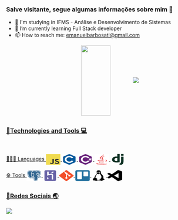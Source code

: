 ### Salve visitante, segue algumas informações sobre mim 👋

- 🔭 I'm studying  in IFMS - Análise e Desenvolvimento de Sistemas
- 🌱 I’m currently learning Full Stack developer
- 📫 How to reach me: emanuelbarbosati@gmail.com

<div align="center" style = "display: flex; justify-content: center; align-items: center;">
  <img height="190em" width="40%" src="https://github-readme-stats.vercel.app/api/top-langs/?username=gwitus&layout=compact&langs_count=7&theme=dracula"/>
  <a href="https://github.com/gwitus">
    <img height="180em" src="https://github-readme-stats.vercel.app/api?username=gwitus&show_icons=true&theme=dracula&include_all_commits=true&count_private=true"/>
  
  
</div>
  
  ##
  
  <h3>🔹Technologies and Tools 💻</h3> 

<div><br>
  
  👩🏻‍💻 Languages
  <img align="center" alt="Emanuel-JS" height="30" width="40" src="https://raw.githubusercontent.com/devicons/devicon/master/icons/javascript/javascript-original.svg">
  <img align="center" alt="Emanuel-C" height="30" width="40" src="https://raw.githubusercontent.com/devicons/devicon/master/icons/c/c-plain.svg">
  <img align="center" alt="Emanuel-C" height="30" width="40" src="https://raw.githubusercontent.com/devicons/devicon/master/icons/csharp/csharp-plain.svg">
  <img align="center" alt="Emanuel-C" height="30" width="40" src="https://raw.githubusercontent.com/devicons/devicon/master/icons/java/java-plain.svg">
  <img align="center" alt="Emanuel-C" height="30" width="40" src="https://raw.githubusercontent.com/devicons/devicon/master/icons/django/django-plain.svg">
  
  ⚙️ Tools
  <img align="center" alt="Emanuel-C" height="30" width="40" src="https://raw.githubusercontent.com/devicons/devicon/master/icons/postgresql/postgresql-plain.svg">
  <img align="center" alt="Emanuel-C" height="30" width="40" src="https://raw.githubusercontent.com/devicons/devicon/master/icons/heroku/heroku-plain.svg">
  <img align="center" alt="Emanuel-C" height="30" width="40" src="https://raw.githubusercontent.com/devicons/devicon/master/icons/git/git-plain.svg">
  <img align="center" alt="Emanuel-C" height="30" width="40" src="https://raw.githubusercontent.com/devicons/devicon/master/icons/trello/trello-plain.svg">
  <img align="center" alt="Emanuel-C" height="30" width="40" src="https://raw.githubusercontent.com/devicons/devicon/master/icons/linux/linux-plain.svg">
  <img align="center" alt="Emanuel-C" height="30" width="40" src="https://raw.githubusercontent.com/devicons/devicon/master/icons/vscode/vscode-plain.svg">
</div>
  
##

<h3>🔹Redes Sociais 🌏</h3> 
<div> 
  <a href="https://www.linkedin.com/in/emanuel-barbosa-aa83ba225/" target="_blank"><img src="https://img.shields.io/badge/-LinkedIn-%230077B5?style=for-the-badge&logo=linkedin&logoColor=white" target="_blank"></a> 
 
</div>
